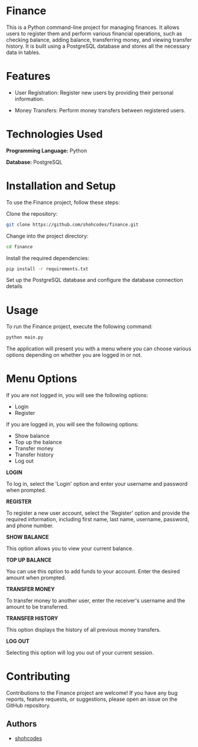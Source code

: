# Finance

This is a Python command-line project for managing finances.
It allows users to register them and perform various financial operations, such as checking balance, adding balance,
transferring money, and viewing transfer history.
It is built using a PostgreSQL database and stores all the necessary data in tables.
# Features
- User Registration: Register new users by providing their personal information.

- Money Transfers: Perform money transfers between registered users.
# Technologies Used
**Programming Language:** Python

**Database:** PostgreSQL

# Installation and Setup
To use the Finance project, follow these steps:

Clone the repository:  
```bash
git clone https://github.com/shohcodes/finance.git
```
Change into the project directory:
```bash
cd finance
```

Install the required dependencies:
```bash
pip install -r requirements.txt
```
Set up the PostgreSQL database and configure the database connection details

# Usage
To run the Finance project, execute the following command:
```bash
python main.py 
```

The application will present you with a menu where you can choose various options depending on whether you are logged in or not.

# Menu Options
If you are not logged in, you will see the following options:
- Login
- Register

If you are logged in, you will see the following options:
- Show balance
- Top up the balance
- Transfer money
- Transfer history
- Log out

**LOGIN**

To log in, select the 'Login' option and enter your username and password when prompted.

**REGISTER**

To register a new user account, select the 'Register' option and provide the required information, including first name, last name, username, password, and phone number.

**SHOW BALANCE**

This option allows you to view your current balance.

**TOP UP BALANCE**

You can use this option to add funds to your account. Enter the desired amount when prompted.

**TRANSFER MONEY**

To transfer money to another user, enter the receiver's username and the amount to be transferred.

**TRANSFER HISTORY**

This option displays the history of all previous money transfers.

**LOG OUT**

Selecting this option will log you out of your current session.

# Contributing
Contributions to the Finance project are welcome! If you have any bug reports, feature requests, or suggestions, please open an issue on the GitHub repository.


## Authors

- [shohcodes](https://www.t.me/shohcodes)
